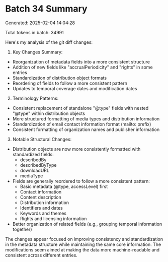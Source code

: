 # Batch 34 Summary

Generated: 2025-02-04 14:04:28

Total tokens in batch: 34991

Here's my analysis of the git diff changes:

1. Key Changes Summary:
- Reorganization of metadata fields into a more consistent structure
- Addition of new fields like "accrualPeriodicity" and "rights" in some entries
- Standardization of distribution object formats
- Reordering of fields to follow a more consistent pattern
- Updates to temporal coverage dates and modification dates

2. Terminology Patterns:
- Consistent replacement of standalone "@type" fields with nested "@type" within distribution objects
- More structured formatting of media types and distribution information
- Standardization of email contact information format (mailto: prefix)
- Consistent formatting of organization names and publisher information

3. Notable Structural Changes:
- Distribution objects are now more consistently formatted with standardized fields:
  - describedBy
  - describedByType
  - downloadURL
  - mediaType
- Fields are generally reordered to follow a more consistent pattern:
  - Basic metadata (@type, accessLevel) first
  - Contact information
  - Content description
  - Distribution information
  - Identifiers and dates
  - Keywords and themes
  - Rights and licensing information
- Better organization of related fields (e.g., grouping temporal information together)

The changes appear focused on improving consistency and standardization in the metadata structure while maintaining the same core information. The modifications seem aimed at making the data more machine-readable and consistent across different entries.